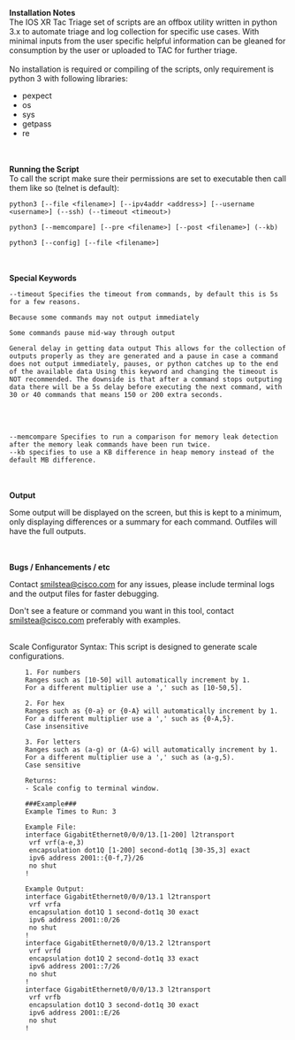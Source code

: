 <b>Installation Notes</b>
<br>
The IOS XR Tac Triage set of scripts are an offbox utility written in python 3.x to automate triage and log collection for specific use cases. With minimal inputs from the user specific helpful information can be gleaned for consumption by the user or uploaded to TAC for further triage.
<br><br>
No installation is required or compiling of the scripts, only requirement is python 3 with following libraries:
- pexpect
- os
- sys
- getpass
- re

<br>
<br>
<b>Running the Script</b>
<br>
To call the script make sure their permissions are set to executable then call them like so (telnet is default):

	python3 [--file <filename>] [--ipv4addr <address>] [--username <username>] (--ssh) (--timeout <timeout>)
  
	python3 [--memcompare] [--pre <filename>] [--post <filename>] (--kb)
  
	python3 [--config] [--file <filename>]
<br>
<br>
<b>Special Keywords</b>

	--timeout Specifies the timeout from commands, by default this is 5s for a few reasons.
  
	Because some commands may not output immediately
  
	Some commands pause mid-way through output
  
	General delay in getting data output This allows for the collection of outputs properly as they are generated and a pause in case a command does not output immediately, pauses, or python catches up to the end of the available data Using this keyword and changing the timeout is NOT recommended. The downside is that after a command stops outputing data there will be a 5s delay before executing the next command, with 30 or 40 commands that means 150 or 200 extra seconds.

<br/>
<br/>

	--memcompare Specifies to run a comparison for memory leak detection after the memory leak commands have been run twice.
	--kb specifies to use a KB difference in heap memory instead of the default MB difference.
<br>
<br>
<b>Output</b>
  
Some output will be displayed on the screen, but this is kept to a minimum, only displaying differences or a summary for each command. Outfiles will have the full outputs.

<br> 
<br> 
<b>Bugs / Enhancements / etc</b>
  
Contact smilstea@cisco.com for any issues, please include terminal logs and the output files for faster debugging.
  
Don't see a feature or command you want in this tool, contact smilstea@cisco.com preferably with examples.

 <br/>
Scale Configurator Syntax:
This script is designed to generate scale configurations.
		
		1. For numbers
		Ranges such as [10-50] will automatically increment by 1.
		For a different multiplier use a ',' such as [10-50,5].
		
		2. For hex
		Ranges such as {0-a} or {0-A} will automatically increment by 1.
		For a different multiplier use a ',' such as {0-A,5}.
		Case insensitive
		
		3. For letters
		Ranges such as (a-g) or (A-G) will automatically increment by 1.
		For a different multiplier use a ',' such as (a-g,5).
		Case sensitive
		
		Returns:
		- Scale config to terminal window.

		###Example###
		Example Times to Run: 3

		Example File:
		interface GigabitEthernet0/0/0/13.[1-200] l2transport
		 vrf vrf(a-e,3)
		 encapsulation dot1Q [1-200] second-dot1q [30-35,3] exact
		 ipv6 address 2001::{0-f,7}/26
		 no shut
		!

		Example Output:
		interface GigabitEthernet0/0/0/13.1 l2transport
		 vrf vrfa
		 encapsulation dot1Q 1 second-dot1q 30 exact
		 ipv6 address 2001::0/26
		 no shut
		!
		interface GigabitEthernet0/0/0/13.2 l2transport
		 vrf vrfd
		 encapsulation dot1Q 2 second-dot1q 33 exact
		 ipv6 address 2001::7/26
		 no shut
		!
		interface GigabitEthernet0/0/0/13.3 l2transport
		 vrf vrfb
		 encapsulation dot1Q 3 second-dot1q 30 exact
		 ipv6 address 2001::E/26
		 no shut
		!
